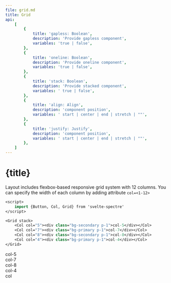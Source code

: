 ```yaml
---
file: grid.md
title: Grid
api:
    [
        {
            title: 'gapless: Boolean',
            description: 'Provide gapless component',
            variables: 'true | false',
        },
        {
            title: 'oneline: Boolean',
            description: 'Provide oneline component',
            variables: 'true | false',
        },
        {
            title: 'stack: Boolean',
            description: 'Provide stacked component',
            variables: ' true | false',
        },
        {
            title: 'align: Align',
            description: 'component position',
            variables: ' start | center | end | stretch | ""',
        },
        {
            title: 'justify: Justify',
            description: 'component position',
            variables: ' start | center | end | stretch | ""',
        },
    ]
---
```


<script>
    import {Button, Col, Grid} from '$lib'
    import {media} from '../../../media'
</script>

# {title}

Layout includes flexbox-based responsive grid system with 12 columns. You can specify the width of each column by adding attribute `col=<1-12>`

```sv
<script>
    import {Button, Col, Grid} from 'svelte-spectre'
</script>

<Grid stack>
    <Col col="5"><div class="bg-secondary p-1">col-5</div></Col>
    <Col col="7"><div class="bg-primary p-1">col-7</div></Col>
    <Col col="8"><div class="bg-secondary p-1">col-8</div></Col>
    <Col col="4"><div class="bg-primary p-1">col-4</div></Col>
</Grid>
```

<Grid stack>
    <Col col="5"><div class="bg-secondary{$media.dark && '-darked'} p-1">col-5</div></Col>
    <Col col="7"><div class="bg-primary p-1">col-7</div></Col>
    <Col col="8"><div class="bg-secondary{$media.dark && '-darked'} p-1">col-8</div></Col>
    <Col col="4"><div class="bg-primary p-1">col-4</div></Col>
    <Col><div class="bg-secondary{$media.dark && '-darked'} p-1">col</div></Col>
</Grid>
